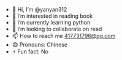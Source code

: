 - 👋 Hi, I’m @yanyan312
- 👀 I’m interested in reading book
- 🌱 I’m currently learning python
- 💞️ I’m looking to collaborate on read
- 📫 How to reach me 417731796@qq.com
- 😄 Pronouns: Chinese
- ⚡ Fun fact: No

<!---
yanyan312/yanyan312 is a ✨ special ✨ repository because its `README.md` (this file) appears on your GitHub profile.
You can click the Preview link to take a look at your changes.
--->
